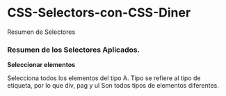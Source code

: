 # CSS-Selectors-con-CSS-Diner
Resumen de Selectores



### Resumen de los Selectores Aplicados.
 **Seleccionar elementos**

Selecciona todos los elementos del tipo A. Tipo se refiere al tipo de etiqueta, por lo que div, pag y ul Son todos tipos de elementos diferentes.
